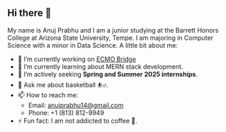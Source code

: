 ## Hi there 👋

My name is Anuj Prabhu and I am a junior studying at the Barrett Honors College at Arizona State University, Tempe. I am majoring in Computer Science with a minor in Data Science. A little bit about me:

- 🔭 I’m currently working on [ECMO Bridge](https://github.com/dhruvb26/ecmo-bridge)
- 🌱 I’m currently learning about MERN stack development.
- 🔎 I’m actively seeking **Spring and Summer 2025 internships**.
- 💬 Ask me about basketball ⛹️‍♂️.
- 📫 How to reach me:
  + Email: anujprabhu14@gmail.com
  + Phone: +1 (813) 812-9949
- ⚡ Fun fact: I am not addicted to coffee 👀.
